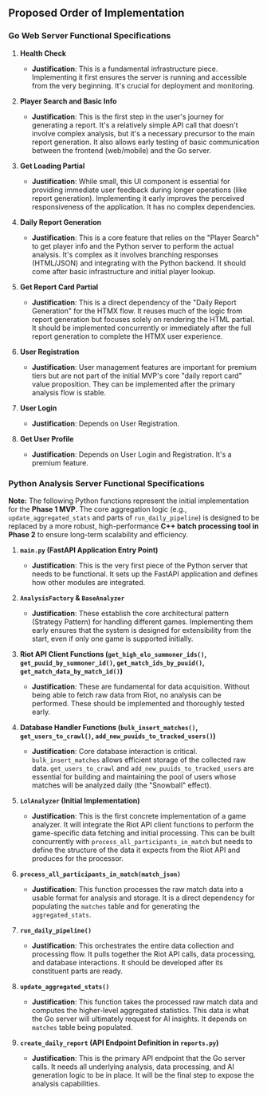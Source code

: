 ## Proposed Order of Implementation

### Go Web Server Functional Specifications

1. **Health Check**
    
    - **Justification**: This is a fundamental infrastructure piece. Implementing it first ensures the server is running and accessible from the very beginning. It's crucial for deployment and monitoring.
        
2. **Player Search and Basic Info**
    
    - **Justification**: This is the first step in the user's journey for generating a report. It's a relatively simple API call that doesn't involve complex analysis, but it's a necessary precursor to the main report generation. It also allows early testing of basic communication between the frontend (web/mobile) and the Go server.
        
3. **Get Loading Partial**
    
    - **Justification**: While small, this UI component is essential for providing immediate user feedback during longer operations (like report generation). Implementing it early improves the perceived responsiveness of the application. It has no complex dependencies.
        
4. **Daily Report Generation**
    
    - **Justification**: This is a core feature that relies on the "Player Search" to get player info and the Python server to perform the actual analysis. It's complex as it involves branching responses (HTML/JSON) and integrating with the Python backend. It should come after basic infrastructure and initial player lookup.
        
5. **Get Report Card Partial**
    
    - **Justification**: This is a direct dependency of the "Daily Report Generation" for the HTMX flow. It reuses much of the logic from report generation but focuses solely on rendering the HTML partial. It should be implemented concurrently or immediately after the full report generation to complete the HTMX user experience.
        
6. **User Registration**
    
    - **Justification**: User management features are important for premium tiers but are not part of the initial MVP's core "daily report card" value proposition. They can be implemented after the primary analysis flow is stable.
        
7. **User Login**
    
    - **Justification**: Depends on User Registration.
        
8. **Get User Profile**
    
    - **Justification**: Depends on User Login and Registration. It's a premium feature.
        

### Python Analysis Server Functional Specifications

**Note:** The following Python functions represent the initial implementation for the **Phase 1 MVP**. The core aggregation logic (e.g., `update_aggregated_stats` and parts of `run_daily_pipeline`) is designed to be replaced by a more robust, high-performance **C++ batch processing tool in Phase 2** to ensure long-term scalability and efficiency.

1. **`main.py` (FastAPI Application Entry Point)**
    
    - **Justification**: This is the very first piece of the Python server that needs to be functional. It sets up the FastAPI application and defines how other modules are integrated.
        
2. **`AnalysisFactory` & `BaseAnalyzer`**
    
    - **Justification**: These establish the core architectural pattern (Strategy Pattern) for handling different games. Implementing them early ensures that the system is designed for extensibility from the start, even if only one game is supported initially.
        
3. **Riot API Client Functions (`get_high_elo_summoner_ids()`, `get_puuid_by_summoner_id()`, `get_match_ids_by_puuid()`, `get_match_data_by_match_id()`)**
    
    - **Justification**: These are fundamental for data acquisition. Without being able to fetch raw data from Riot, no analysis can be performed. These should be implemented and thoroughly tested early.
        
4. **Database Handler Functions (`bulk_insert_matches()`, `get_users_to_crawl()`, `add_new_puuids_to_tracked_users()`)**
    
    - **Justification**: Core database interaction is critical. `bulk_insert_matches` allows efficient storage of the collected raw data. `get_users_to_crawl` and `add_new_puuids_to_tracked_users` are essential for building and maintaining the pool of users whose matches will be analyzed daily (the "Snowball" effect).
        
5. **`LolAnalyzer` (Initial Implementation)**
    
    - **Justification**: This is the first concrete implementation of a game analyzer. It will integrate the Riot API client functions to perform the game-specific data fetching and initial processing. This can be built concurrently with `process_all_participants_in_match` but needs to define the structure of the data it expects from the Riot API and produces for the processor.
        
6. **`process_all_participants_in_match(match_json)`**
    
    - **Justification**: This function processes the raw match data into a usable format for analysis and storage. It is a direct dependency for populating the `matches` table and for generating the `aggregated_stats`.
        
7. **`run_daily_pipeline()`**
    
    - **Justification**: This orchestrates the entire data collection and processing flow. It pulls together the Riot API calls, data processing, and database interactions. It should be developed after its constituent parts are ready.
        
8. **`update_aggregated_stats()`**
    
    - **Justification**: This function takes the processed raw match data and computes the higher-level aggregated statistics. This data is what the Go server will ultimately request for AI insights. It depends on `matches` table being populated.
        
9. **`create_daily_report` (API Endpoint Definition in `reports.py`)**
    
    - **Justification**: This is the primary API endpoint that the Go server calls. It needs all underlying analysis, data processing, and AI generation logic to be in place. It will be the final step to expose the analysis capabilities.
